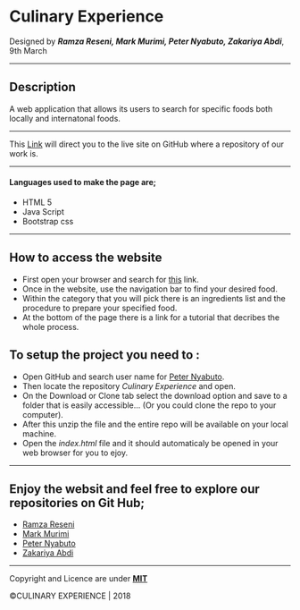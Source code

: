 # Culinary Experience

Designed by ***Ramza Reseni, Mark Murimi, Peter Nyabuto, Zakariya Abdi***, 9th March

---
## Description
A web application that allows its users to search for specific foods both locally and internatonal foods.

---
This [Link](http://nyabuto-v.github.io/culinary-experience/) will direct you to the live site on GitHub where a repository of our work is.

---

#### Languages used to make the page are;
* HTML 5
* Java Script
* Bootstrap css 

---

## How to access the website
* First open your browser and search for [this]() link.
* Once in the website, use the navigation bar to find your desired food.
* Within the category that you will pick there is an ingredients list and the procedure to prepare your specified food.
* At the bottom of the page there is a link for a tutorial that decribes the whole process. 

## To setup the project you need to :
* Open GitHub and search user name for [Peter Nyabuto](https://github.com/nyabuto-v/).
* Then locate the repository *Culinary Experience* and open.
* On the Download or Clone tab select the download option and save to a folder that is easily accessible... (Or you could clone the repo to your computer).
* After this unzip the file and the entire repo will be available on your local machine.
* Open the *index.html* file and it should automaticaly be opened in your web browser for you to ejoy.

---
##  Enjoy the websit and feel free to explore our repositories on Git Hub;
* [Ramza Reseni](https://github.com/ramza007/)
* [Mark Murimi](https://github.com/markmurimi/)
* [Peter Nyabuto](https://github.com/nyabuto-v/)
* [Zakariya Abdi](https://github.com/abdizakaria/)
---
Copyright and Licence are under [**MIT**](https://github.com/nyabuto-v/culinary-experience/blob/development/LICENSE)
 
 ©CULINARY EXPERIENCE | 2018 